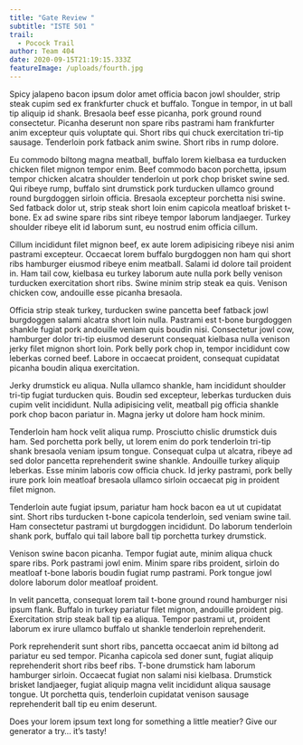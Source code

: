```yaml
---
title: "Gate Review "
subtitle: "ISTE 501 "
trail:
  - Pocock Trail
author: Team 404
date: 2020-09-15T21:19:15.333Z
featureImage: /uploads/fourth.jpg
---
```

Spicy jalapeno bacon ipsum dolor amet officia bacon jowl shoulder, strip steak cupim sed ex frankfurter chuck et buffalo. Tongue in tempor, in ut ball tip aliquip id shank. Bresaola beef esse picanha, pork ground round consectetur. Picanha deserunt non spare ribs pastrami ham frankfurter anim excepteur quis voluptate qui. Short ribs qui chuck exercitation tri-tip sausage. Tenderloin pork fatback anim swine. Short ribs in rump dolore.

Eu commodo biltong magna meatball, buffalo lorem kielbasa ea turducken chicken filet mignon tempor enim. Beef commodo bacon porchetta, ipsum tempor chicken alcatra shoulder tenderloin ut pork chop brisket swine sed. Qui ribeye rump, buffalo sint drumstick pork turducken ullamco ground round burgdoggen sirloin officia. Bresaola excepteur porchetta nisi swine. Sed fatback dolor ut, strip steak short loin enim capicola meatloaf brisket t-bone. Ex ad swine spare ribs sint ribeye tempor laborum landjaeger. Turkey shoulder ribeye elit id laborum sunt, eu nostrud enim officia cillum.

Cillum incididunt filet mignon beef, ex aute lorem adipisicing ribeye nisi anim pastrami excepteur. Occaecat lorem buffalo burgdoggen non ham qui short ribs hamburger eiusmod ribeye enim meatball. Salami id dolore tail proident in. Ham tail cow, kielbasa eu turkey laborum aute nulla pork belly venison turducken exercitation short ribs. Swine minim strip steak ea quis. Venison chicken cow, andouille esse picanha bresaola.

Officia strip steak turkey, turducken swine pancetta beef fatback jowl burgdoggen salami alcatra short loin nulla. Pastrami est t-bone burgdoggen shankle fugiat pork andouille veniam quis boudin nisi. Consectetur jowl cow, hamburger dolor tri-tip eiusmod deserunt consequat kielbasa nulla venison jerky filet mignon short loin. Pork belly pork chop in, tempor incididunt cow leberkas corned beef. Labore in occaecat proident, consequat cupidatat picanha boudin aliqua exercitation.

Jerky drumstick eu aliqua. Nulla ullamco shankle, ham incididunt shoulder tri-tip fugiat turducken quis. Boudin sed excepteur, leberkas turducken duis cupim velit incididunt. Nulla adipisicing velit, meatball pig officia shankle pork chop bacon pariatur in. Magna jerky ut dolore ham hock minim.

Tenderloin ham hock velit aliqua rump. Prosciutto chislic drumstick duis ham. Sed porchetta pork belly, ut lorem enim do pork tenderloin tri-tip shank bresaola veniam ipsum tongue. Consequat culpa ut alcatra, ribeye ad sed dolor pancetta reprehenderit swine shankle. Andouille turkey aliquip leberkas. Esse minim laboris cow officia chuck. Id jerky pastrami, pork belly irure pork loin meatloaf bresaola ullamco sirloin occaecat pig in proident filet mignon.

Tenderloin aute fugiat ipsum, pariatur ham hock bacon ea ut ut cupidatat sint. Short ribs turducken t-bone capicola tenderloin, sed veniam swine tail. Ham consectetur pastrami ut burgdoggen incididunt. Do laborum tenderloin shank pork, buffalo qui tail labore ball tip porchetta turkey drumstick.

Venison swine bacon picanha. Tempor fugiat aute, minim aliqua chuck spare ribs. Pork pastrami jowl enim. Minim spare ribs proident, sirloin do meatloaf t-bone laboris boudin fugiat rump pastrami. Pork tongue jowl dolore laborum dolor meatloaf proident.

In velit pancetta, consequat lorem tail t-bone ground round hamburger nisi ipsum flank. Buffalo in turkey pariatur filet mignon, andouille proident pig. Exercitation strip steak ball tip ea aliqua. Tempor pastrami ut, proident laborum ex irure ullamco buffalo ut shankle tenderloin reprehenderit.

Pork reprehenderit sunt short ribs, pancetta occaecat anim id biltong ad pariatur eu sed tempor. Picanha capicola sed doner sunt, fugiat aliquip reprehenderit short ribs beef ribs. T-bone drumstick ham laborum hamburger sirloin. Occaecat fugiat non salami nisi kielbasa. Drumstick brisket landjaeger, fugiat aliquip magna velit incididunt aliqua sausage tongue. Ut porchetta quis, tenderloin cupidatat venison sausage reprehenderit ball tip eu enim deserunt.

Does your lorem ipsum text long for something a little meatier? Give our generator a try… it’s tasty!